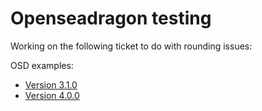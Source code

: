 # Openseadragon testing

Working on the following ticket to do with rounding issues:

[](https://github.com/openseadragon/openseadragon/issues/2321)

OSD examples:

 * [Version 3.1.0](osd-3.1.0.html?image=https://glenrobson.github.io/iiif_stuff/rounding_issue/odd/info.json)
 * [Version 4.0.0](osd-4.0.0.html?image=https://glenrobson.github.io/iiif_stuff/rounding_issue/odd/info.json)